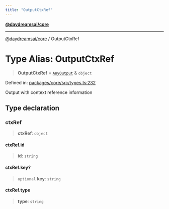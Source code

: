 ```yaml
---
title: "OutputCtxRef"
---
```


[**@daydreamsai/core**](./api-reference.md)

***

[@daydreamsai/core](./api-reference.md) / OutputCtxRef

# Type Alias: OutputCtxRef

> **OutputCtxRef** = [`AnyOutput`](./AnyOutput.md) & `object`

Defined in: [packages/core/src/types.ts:232](https://github.com/dojoengine/daydreams/blob/95678f46ea3908883ec80d853a28c9f23ca4f5c2/packages/core/src/types.ts#L232)

Output with context reference information

## Type declaration

### ctxRef

> **ctxRef**: `object`

#### ctxRef.id

> **id**: `string`

#### ctxRef.key?

> `optional` **key**: `string`

#### ctxRef.type

> **type**: `string`

